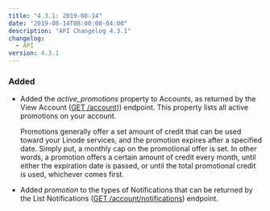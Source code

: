 ```yaml
---
title: "4.3.1: 2019-08-14"
date: "2019-08-14T08:00:00-04:00"
description: "API Changelog 4.3.1"
changelog:
  - API
version: 4.3.1
---
```


### Added

- Added the _active_promotions_ property to Accounts, as returned by the View Account ([GET /account](https://www.linode.com/docs/api/account/))) endpoint. This property lists all active promotions on your account.

  Promotions generally offer a set amount of credit that can be used toward your Linode services, and the promotion expires after a specified date. Simply put, a monthly cap on the promotional offer is set. In other words, a promotion offers a certain amount of credit every month, until either the expiration date is passed, or until the total promotional credit is used, whichever comes first.

- Added _promotion_ to the types of Notifications that can be returned by the List Notifications ([GET /account/notifications](https://www.linode.com/docs/api/account/)) endpoint.
